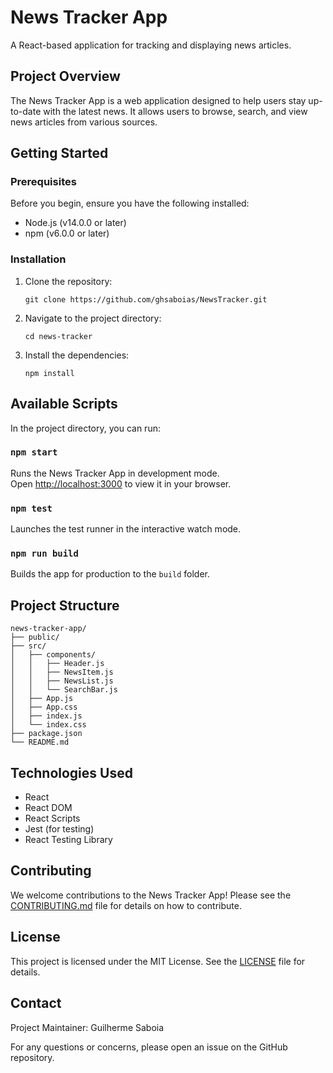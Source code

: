 # News Tracker App

A React-based application for tracking and displaying news articles.

## Project Overview

The News Tracker App is a web application designed to help users stay up-to-date with the latest news. It allows users to browse, search, and view news articles from various sources.

## Getting Started

### Prerequisites

Before you begin, ensure you have the following installed:

- Node.js (v14.0.0 or later)
- npm (v6.0.0 or later)

### Installation

1. Clone the repository:
   ```
   git clone https://github.com/ghsaboias/NewsTracker.git
   ```

2. Navigate to the project directory:
   ```
   cd news-tracker
   ```

3. Install the dependencies:
   ```
   npm install
   ```

## Available Scripts

In the project directory, you can run:

### `npm start`

Runs the News Tracker App in development mode.\
Open [http://localhost:3000](http://localhost:3000) to view it in your browser.

### `npm test`

Launches the test runner in the interactive watch mode.

### `npm run build`

Builds the app for production to the `build` folder.

## Project Structure

```
news-tracker-app/
├── public/
├── src/
│   ├── components/
│   │   ├── Header.js
│   │   ├── NewsItem.js
│   │   ├── NewsList.js
│   │   └── SearchBar.js
│   ├── App.js
│   ├── App.css
│   ├── index.js
│   └── index.css
├── package.json
└── README.md
```

## Technologies Used

- React
- React DOM
- React Scripts
- Jest (for testing)
- React Testing Library

## Contributing

We welcome contributions to the News Tracker App! Please see the [CONTRIBUTING.md](CONTRIBUTING.md) file for details on how to contribute.

## License

This project is licensed under the MIT License. See the [LICENSE](LICENSE) file for details.

## Contact

Project Maintainer: Guilherme Saboia

For any questions or concerns, please open an issue on the GitHub repository.